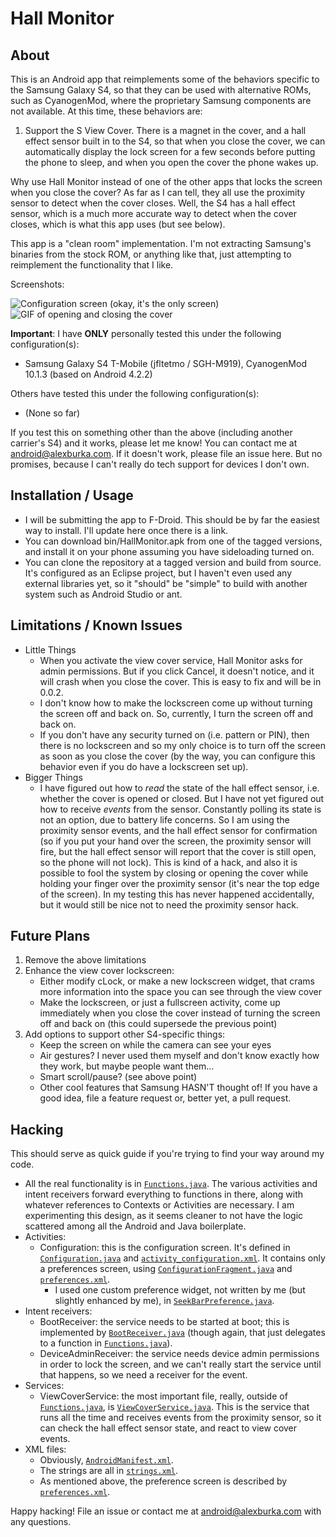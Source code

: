 Hall Monitor
============

About
-----
This is an Android app that reimplements some of the behaviors specific to the Samsung Galaxy S4, so that they can be used with alternative ROMs, such as CyanogenMod, where the proprietary Samsung components are not available. At this time, these behaviors are:

1. Support the S View Cover. There is a magnet in the cover, and a hall effect sensor built in to the S4, so that when you close the cover, we can automatically display the lock screen for a few seconds before putting the phone to sleep, and when you open the cover the phone wakes up.

Why use Hall Monitor instead of one of the other apps that locks the screen when you close the cover? As far as I can tell, they all use the proximity sensor to detect when the cover closes. Well, the S4 has a hall effect sensor, which is a much more accurate way to detect when the cover closes, which is what this app uses (but see below).

This app is a "clean room" implementation. I'm not extracting Samsung's binaries from the stock ROM, or anything like that, just attempting to reimplement the functionality that I like.

Screenshots:

![Configuration screen (okay, it's the only screen)](https://raw.github.com/durka/HallMonitor/master/Screenshot_2013-11-18-21-16-25.png "Configuration screen (okay, it's the only screen)") ![GIF of opening and closing the cover](https://github.com/durka/hallmonitor/raw/master/src/Screenshot_2013-11-18-21-16-25.png "GIF of opening and closing the cover")

**Important**: I have **ONLY** personally tested this under the following configuration(s):

- Samsung Galaxy S4 T-Mobile (jfltetmo / SGH-M919), CyanogenMod 10.1.3 (based on Android 4.2.2)

Others have tested this under the following configuration(s):

- (None so far)

If you test this on something other than the above (including another carrier's S4) and it works, please let me know! You can contact me at [android@alexburka.com](mailto:android@alexburka.com). If it doesn't work, please file an issue here. But no promises, because I can't really do tech support for devices I don't own.

Installation / Usage
--------------------
- I will be submitting the app to F-Droid. This should be by far the easiest way to install. I'll update here once there is a link.
- You can download bin/HallMonitor.apk from one of the tagged versions, and install it on your phone assuming you have sideloading turned on.
- You can clone the repository at a tagged version and build from source. It's configured as an Eclipse project, but I haven't even used any external libraries yet, so it "should" be "simple" to build with another system such as Android Studio or ant.

Limitations / Known Issues
--------------------------
- Little Things
    - When you activate the view cover service, Hall Monitor asks for admin permissions. But if you click Cancel, it doesn't notice, and it will crash when you close the cover. This is easy to fix and will be in 0.0.2.
    - I don't know how to make the lockscreen come up without turning the screen off and back on. So, currently, I turn the screen off and back on.
    - If you don't have any security turned on (i.e. pattern or PIN), then there is no lockscreen and so my only choice is to turn off the screen as soon as you close the cover (by the way, you can configure this behavior even if you do have a lockscreen set up).
- Bigger Things
    - I have figured out how to _read_ the state of the hall effect sensor, i.e. whether the cover is opened or closed. But I have not yet figured out how to receive _events_ from the sensor. Constantly polling its state is not an option, due to battery life concerns. So I am using the proximity sensor events, and the hall effect sensor for confirmation (so if you put your hand over the screen, the proximity sensor will fire, but the hall effect sensor will report that the cover is still open, so the phone will not lock). This is kind of a hack, and also it is possible to fool the system by closing or opening the cover while holding your finger over the proximity sensor (it's near the top edge of the screen). In my testing this has never happened accidentally, but it would still be nice not to need the proximity sensor hack.

Future Plans
------------
1. Remove the above limitations
2. Enhance the view cover lockscreen:
    - Either modify cLock, or make a new lockscreen widget, that crams more information into the space you can see through the view cover
    - Make the lockscreen, or just a fullscreen activity, come up immediately when you close the cover instead of turning the screen off and back on (this could supersede the previous point)
3. Add options to support other S4-specific things:
    - Keep the screen on while the camera can see your eyes
    - Air gestures? I never used them myself and don't know exactly how they work, but maybe people want them…
    - Smart scroll/pause? (see above point)
    - Other cool features that Samsung HASN'T thought of! If you have a good idea, file a feature request or, better yet, a pull request.

Hacking
-------
This should serve as quick guide if you're trying to find your way around my code.

- All the real functionality is in [`Functions.java`](). The various activities and intent receivers forward everything to functions in there, along with whatever references to Contexts or Activities are necessary. I am experimenting this design, as it seems cleaner to not have the logic scattered among all the Android and Java boilerplate.
- Activities:
    - Configuration: this is the configuration screen. It's defined in [`Configuration.java`]() and [`activity_configuration.xml`](). It contains only a preferences screen, using [`ConfigurationFragment.java`]() and [`preferences.xml`]().
        - I used one custom preference widget, not written by me (but slightly enhanced by me), in [`SeekBarPreference.java`]().
- Intent receivers:
    - BootReceiver: the service needs to be started at boot; this is implemented by [`BootReceiver.java`]() (though again, that just delegates to a function in [`Functions.java`]()).
    - DeviceAdminReceiver: the service needs device admin permissions in order to lock the screen, and we can't really start the service until that happens, so we need a receiver for the event.
- Services:
    - ViewCoverService: the most important file, really, outside of [`Functions.java`](), is [`ViewCoverService.java`](). This is the service that runs all the time and receives events from the proximity sensor, so it can check the hall effect sensor state, and react to view cover events.
- XML files:
    - Obviously, [`AndroidManifest.xml`]().
    - The strings are all in [`strings.xml`]().
    - As mentioned above, the preference screen is described by [`preferences.xml`]().

Happy hacking! File an issue or contact me at [android@alexburka.com](mailto:android@alexburka.com) with any questions.
